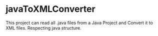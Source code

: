 # javaToXMLConverter
 This project can read all .java files from a Java Project and Convert it to XML files. Respecting java structure.
